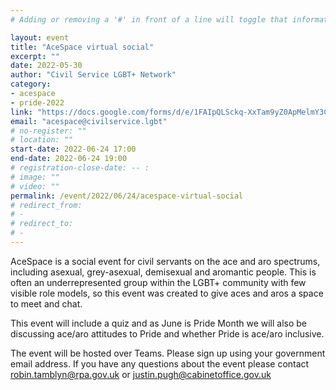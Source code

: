 ```yaml
---
# Adding or removing a '#' in front of a line will toggle that information off and on from being processed. 

layout: event
title: "AceSpace virtual social"
excerpt: ""
date: 2022-05-30
author: "Civil Service LGBT+ Network"
category: 
- acespace
- pride-2022
link: "https://docs.google.com/forms/d/e/1FAIpQLSckq-XxTam9yZ0ApMelmY3Catg0gxtc6pQ9frrZJI4DSYo4JQ/viewform"
email: "acespace@civilservice.lgbt"
# no-register: ""
# location: ""
start-date: 2022-06-24 17:00
end-date: 2022-06-24 19:00
# registration-close-date: -- :
# image: ""
# video: ""
permalink: /event/2022/06/24/acespace-virtual-social
# redirect_from: 
# - 
# redirect_to: 
# - 
---
```


AceSpace is a social event for civil servants on the ace and aro spectrums, including asexual, grey-asexual, demisexual and aromantic people. This is often an underrepresented group within the LGBT+ community with few visible role models, so this event was created to give aces and aros a space to meet and chat.

This event will include a quiz and as June is Pride Month we will also be discussing ace/aro attitudes to Pride and whether Pride is ace/aro inclusive.

The event will be hosted over Teams. Please sign up using your government email address. If you have any questions about the event please contact <robin.tamblyn@rpa.gov.uk> or <justin.pugh@cabinetoffice.gov.uk>

